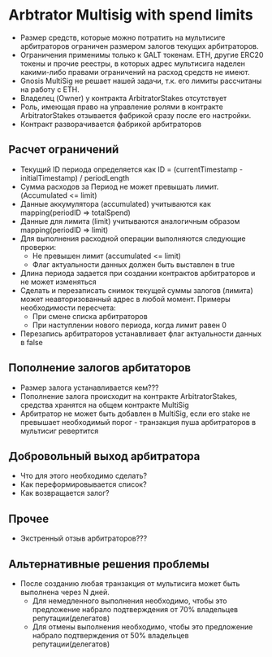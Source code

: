 # Arbtrator Multisig with spend limits

* Размер средств, которые можно потратить на мультисиге арбитраторов ограничен размером залогов текущих арбитраторов.
* Ограничения применимы только к GALT токенам. ETH, другие ERC20 токены и прочие реестры, в которых адрес мультисига наделен какими-либо правами ограничений на расход средств не имеют.
* Gnosis MultiSig не решает нашей задачи, т.к. его лимиты рассчитаны на работу с ETH.
* Владелец (Owner) у контракта ArbitratorStakes отсутствует
* Роль, имеющая право на управление ролями в контракте ArbitratorStakes отзывается фабрикой сразу после его настройки.
* Контракт разворачивается фабрикой арбитраторов

## Расчет ограничений

* Текущий ID периода определяется как ID = (currentTimestamp - initialTimestamp) / periodLength
* Сумма расходов за Период не может превышать лимит. (Accumulated <= limit)
* Данные аккумулятора (accumulated) учитываются как mapping(periodID => totalSpend)
* Данные для лимита (limit) учитываются аналогичным образом mapping(periodID => limit)
* Для выполнения расходной операции выполняются следующие проверки:
    * Не превышен лимит (accumulated <= limit)
    * Флаг актуальности данных должен быть выставлен в true
* Длина периода задается при создании контрактов арбитраторов и не может изменяться
* Сделать и перезаписать снимок текущей суммы залогов (лимита) может неавторизованный адрес в любой момент. Примеры необходимости пересчета:
    * При смене списка арбитраторов
    * При наступлении нового периода, когда лимит равен 0
* Перезапись арбитраторов устанавливает флаг актуальности данных в false

## Пополнение залогов арбитаторов

* Размер залога устанавливается кем???
* Пополнение залога происходит на контракте ArbitratorStakes, средства хранятся на общем контракте MultiSig
* Арбитратор не может быть добавлен в MultiSig, если его stake не превышает необходимый порог - транзакция пуша арбитраторов в мультисиг ревертится

## Добровольный выход арбитратора

* Что для этого необходимо сделать?
* Как переформировывается список?
* Как возвращается залог?

## Прочее
* Экстренный отзыв арбитраторов???

## Альтернативные решения проблемы
* После созданию любая транзакция от мультисига может быть выполнена через N дней.
    * Для немедленного выполнения необходимо, чтобы это предложение набрало подтверждения от 70% владельцев репутации(делегатов)
    * Для отмены выполнения необходимо, чтобы это предложение набрало подтверждения от 50% владельцев репутации(делегатов)
